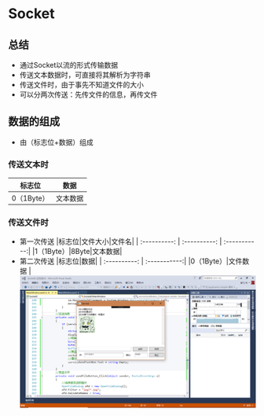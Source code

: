 # Socket
## 总结
* 通过Socket以流的形式传输数据
* 传送文本数据时，可直接将其解析为字符串
* 传送文件时，由于事先不知道文件的大小
* 可以分两次传送：先传文件的信息，再传文件
## 数据的组成
* 由（标志位+数据）组成
### 传送文本时
|标志位|数据|
| :----------: | :-----------:|
| 0（1Byte）| 文本数据 |
### 传送文件时
* 第一次传送
|标志位|文件大小|文件名|
| :----------: | :----------: | :-----------:|
|1（1Byte）|8Byte|文本数据|
* 第二次传送
|标志位|数据|
| :----------: | :-----------:|
|0（1Byte）|文件数据 |
![image](https://github.com/Foggydays/Socket/blob/master/Image/%E5%B1%8F%E5%B9%95%E6%88%AA%E5%9B%BE(6).png)
